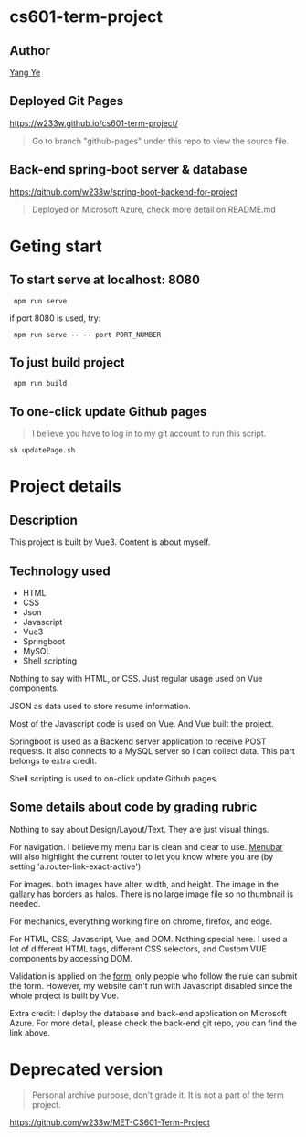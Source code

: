 # cs601-term-project

## Author
[Yang Ye](https://github.com/w233w)

## Deployed Git Pages
https://w233w.github.io/cs601-term-project/

> Go to branch "github-pages" under this repo to view the source file.

## Back-end spring-boot server & database
https://github.com/w233w/spring-boot-backend-for-project
> Deployed on Microsoft Azure, check more detail on README.md

# Geting start

## To start serve at localhost: 8080
```console
 npm run serve
```
if port 8080 is used, try:
```console
 npm run serve -- -- port PORT_NUMBER
```

## To just build project
```console
 npm run build
```

## To one-click update Github pages
> I believe you have to log in to my git account to run this script.
```console
sh updatePage.sh
```

# Project details

## Description
This project is built by Vue3. Content is about myself.

## Technology used
* HTML
* CSS
* Json
* Javascript
* Vue3
* Springboot
* MySQL
* Shell scripting

Nothing to say with HTML, or CSS. Just regular usage used on Vue components.

JSON as data used to store resume information.

Most of the Javascript code is used on Vue. And Vue built the project.

Springboot is used as a Backend server application to receive POST requests. It also connects to a MySQL server so I can collect data. This part belongs to extra credit.

Shell scripting is used to on-click update Github pages.

## Some details about code by grading rubric
Nothing to say about Design/Layout/Text. They are just visual things.

For navigation. I believe my menu bar is clean and clear to use. [Menubar](https://github.com/w233w/cs601-term-project/blob/master/src/components/Menubar.vue) will also highlight the current router to let you know where you are (by setting 'a.router-link-exact-active')

For images. both images have alter, width, and height. The image in the [gallary](https://github.com/w233w/cs601-term-project/blob/master/src/components/ImageGallary.vue) has borders as halos. There is no large image file so no thumbnail is needed.

For mechanics, everything working fine on chrome, firefox, and edge.

For HTML, CSS, Javascript, Vue, and DOM. Nothing special here. I used a lot of different HTML tags, different CSS selectors, and Custom VUE components by accessing DOM.

Validation is applied on the [form](https://github.com/w233w/cs601-term-project/blob/master/src/components/Myform.vue), only people who follow the rule can submit the form. However, my website can't run with Javascript disabled since the whole project is built by Vue.

Extra credit: I deploy the database and back-end application on Microsoft Azure. For more detail, please check the back-end git repo, you can find the link above.

# Deprecated version
> Personal archive purpose, don't grade it. It is not a part of the term project.

https://github.com/w233w/MET-CS601-Term-Project